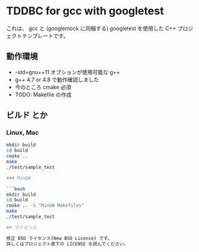 TDDBC for gcc with googletest
================================

これは、 gcc と (googlemock に同梱する) googletest を使用した C++ プロジェクトテンプレートです。

## 動作環境

* -std=gnu++11 オプションが使用可能な g++
 * g++ 4.7 or 4.8 で動作確認しました
* 今のところ cmake 必須
 * TODO: Makefile の作成

## ビルド とか

### Linux, Mac

```bash
mkdir build
cd build
cmake ..
make
./test/sample_test

### MinGW

```bash
mkdir build
cd build
cmake .. -G "MinGW Makefiles"
make
./test/sample_test

## ライセンス

修正 BSD ライセンス(New BSD License) です。
詳しくはプロジェクト直下の LICENSE を読んでください。
